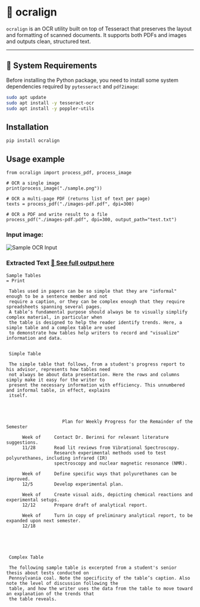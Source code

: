 # 🧾 ocralign

`ocralign` is an OCR utility built on top of Tesseract that preserves the layout and formatting of scanned documents. It supports both PDFs and images and outputs clean, structured text.

---

## 🔧 System Requirements

Before installing the Python package, you need to install some system dependencies required by `pytesseract` and `pdf2image`:

```bash
sudo apt update
sudo apt install -y tesseract-ocr
sudo apt install -y poppler-utils
```

## Installation
```pip install ocralign```

## Usage example
```
from ocralign import process_pdf, process_image

# OCR a single image
print(process_image("./sample.png"))

# OCR a multi-page PDF (returns list of text per page)
texts = process_pdf("./images-pdf.pdf", dpi=300)

# OCR a PDF and write result to a file
process_pdf("./images-pdf.pdf", dpi=300, output_path="test.txt")
```
### Input image:

![Sample OCR Input](./examples/sample.png)

### Extracted Text [📎 See full output here](./examples/output.txt)

```
Sample Tables                                                                                = Print

 Tables used in papers can be so simple that they are "informal" enough to be a sentence member and not
 require a caption, or they can be complex enough that they require spreadsheets spanning several pages.
 A table’s fundamental purpose should always be to visually simplify complex material, in particular when
 the table is designed to help the reader identify trends. Here, a simple table and a complex table are used
 to demonstrate how tables help writers to record and "visualize" information and data.


 Simple Table

 The simple table that follows, from a student's progress report to his advisor, represents how tables need
 not always be about data presentation. Here the rows and columns simply make it easy for the writer to
 present the necessary information with efficiency. This unnumbered and informal table, in effect, explains
 itself.




                     Plan for Weekly Progress for the Remainder of the Semester

      Week of     Contact Dr. Berinni for relevant literature suggestions.
      11/28       Read lit reviews from Vibrational Spectroscopy.
                  Research experimental methods used to test polyurethanes, including infrared (IR)
                  spectroscopy and nuclear magnetic resonance (NMR).

      Week of     Define specific ways that polyurethanes can be improved.
      12/5        Develop experimental plan.

      Week of     Create visual aids, depicting chemical reactions and experimental setups.
      12/12       Prepare draft of analytical report.

      Week of     Turn in copy of preliminary analytical report, to be expanded upon next semester.
      12/18





 Complex Table

 The following sample table is excerpted from a student's senior thesis about tests conducted on
 Pennsylvania coal. Note the specificity of the table’s caption. Also note the level of discussion following the
 table, and how the writer uses the data from the table to move toward an explanation of the trends that
 the table reveals.
```
